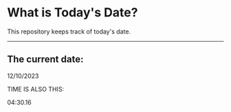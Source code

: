 # What is Today's Date?
This repository keeps track of today's date.
* * *
 
## The current date:  
 12/10/2023 
  
  
 TIME IS ALSO THIS: 
  
 04:30.16 
  
  

